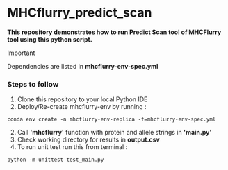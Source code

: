 # MHCflurry_predict_scan
**This repository demonstrates how to run Predict Scan tool of MHCFlurry tool using this python script.**

> [!IMPORTANT]
> Dependencies are listed in **mhcflurry-env-spec.yml**

### Steps to follow

1. Clone this repository to your local Python IDE
2. Deploy/Re-create mhcflurry-env by running : 
```console
conda env create -n mhcflurry-env-replica -f=mhcflurry-env-spec.yml
```
2. Call **'mhcflurry'** function with protein and allele strings in **'main.py'**
3.  Check working directory for results in **output.csv**
4. To run unit test run this from terminal :
```console
python -m unittest test_main.py
```

